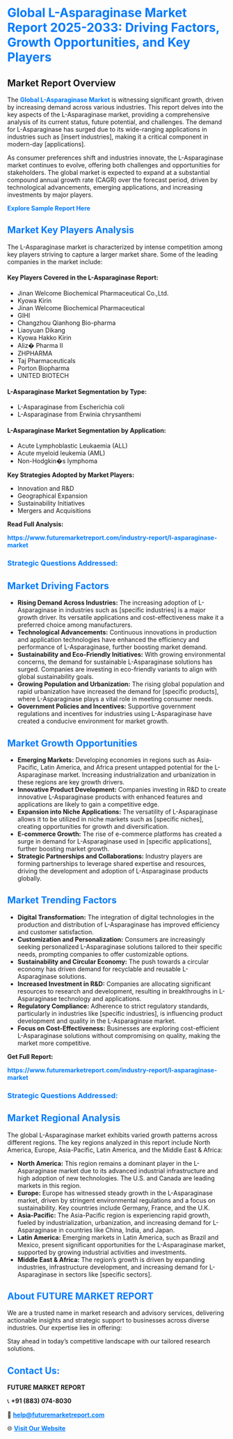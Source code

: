 <h1 style="color: #007BFF;">Global L-Asparaginase Market Report 2025-2033: Driving Factors, Growth Opportunities, and Key Players</h1>

<section id="overview">
<h2>Market Report Overview</h2>
<p>The <a href="https://www.futuremarketreport.com/industry-report/l-asparaginase-market" style="color: #007BFF; text-decoration: none;"><strong>Global L-Asparaginase Market</strong></a> is witnessing significant growth, driven by increasing demand across various industries. This report delves into the key aspects of the L-Asparaginase market, providing a comprehensive analysis of its current status, future potential, and challenges. The demand for L-Asparaginase has surged due to its wide-ranging applications in industries such as [insert industries], making it a critical component in modern-day [applications].</p>
<p>As consumer preferences shift and industries innovate, the L-Asparaginase market continues to evolve, offering both challenges and opportunities for stakeholders. The global market is expected to expand at a substantial compound annual growth rate (CAGR) over the forecast period, driven by technological advancements, emerging applications, and increasing investments by major players.</p>
</section>

<section id="overview">
<p><a href="https://www.futuremarketreport.com/request-sample/reportId=85917" style="color: #007BFF; text-decoration: none;"><strong>Explore Sample Report Here</strong></a></p>
</section>

<section id="key-players">
<h2 style="color: #007BFF;">Market Key Players Analysis</h2>
<p>The L-Asparaginase market is characterized by intense competition among key players striving to capture a larger market share. Some of the leading companies in the market include:</p>
<h4>Key Players Covered in the L-Asparaginase Report:</h4>
<ul><li>Jinan Welcome Biochemical Pharmaceutical Co.,Ltd.</li><li>Kyowa Kirin</li><li>Jinan Welcome Biochemical Pharmaceutical</li><li>GIHI</li><li>Changzhou Qianhong Bio-pharma</li><li>Liaoyuan Dikang</li><li>Kyowa Hakko Kirin</li><li>Aliz� Pharma II</li><li>ZHPHARMA</li><li>Taj Pharmaceuticals</li><li>Porton Biopharma</li><li>UNITED BIOTECH</li></ul>
<h4>L-Asparaginase Market Segmentation by Type:</h4>
<ul><li>L-Asparaginase from Escherichia coli</li><li>L-Asparaginase from Erwinia chrysanthemi</li></ul>

<h4>L-Asparaginase Market Segmentation by Application:</h4>
<ul><li>Acute Lymphoblastic Leukaemia (ALL)</li><li>Acute myeloid leukemia (AML)</li><li>Non-Hodgkin�s lymphoma</li></ul>
<p><strong>Key Strategies Adopted by Market Players:</strong></p>
<ul>
<li>Innovation and R&D</li>
<li>Geographical Expansion</li>
<li>Sustainability Initiatives</li>
<li>Mergers and Acquisitions</li>
</ul>
</section>

<section>
<p><strong>Read Full Analysis: </strong></p><a href="https://www.futuremarketreport.com/industry-report/l-asparaginase-market" style="color: #007BFF; text-decoration: none;"><strong>https://www.futuremarketreport.com/industry-report/l-asparaginase-market</strong></a>
<h3 style="color: #007BFF;">Strategic Questions Addressed:</h3>
</section>

<section id="driving-factors">
<h2 style="color: #007BFF;">Market Driving Factors</h2>
<ul>
<li><strong>Rising Demand Across Industries:</strong> The increasing adoption of L-Asparaginase in industries such as [specific industries] is a major growth driver. Its versatile applications and cost-effectiveness make it a preferred choice among manufacturers.</li>
<li><strong>Technological Advancements:</strong> Continuous innovations in production and application technologies have enhanced the efficiency and performance of L-Asparaginase, further boosting market demand.</li>
<li><strong>Sustainability and Eco-Friendly Initiatives:</strong> With growing environmental concerns, the demand for sustainable L-Asparaginase solutions has surged. Companies are investing in eco-friendly variants to align with global sustainability goals.</li>
<li><strong>Growing Population and Urbanization:</strong> The rising global population and rapid urbanization have increased the demand for [specific products], where L-Asparaginase plays a vital role in meeting consumer needs.</li>
<li><strong>Government Policies and Incentives:</strong> Supportive government regulations and incentives for industries using L-Asparaginase have created a conducive environment for market growth.</li>
</ul>
</section>

<section id="growth-opportunities">
<h2 style="color: #007BFF;">Market Growth Opportunities</h2>
<ul>
<li><strong>Emerging Markets:</strong> Developing economies in regions such as Asia-Pacific, Latin America, and Africa present untapped potential for the L-Asparaginase market. Increasing industrialization and urbanization in these regions are key growth drivers.</li>
<li><strong>Innovative Product Development:</strong> Companies investing in R&D to create innovative L-Asparaginase products with enhanced features and applications are likely to gain a competitive edge.</li>
<li><strong>Expansion into Niche Applications:</strong> The versatility of L-Asparaginase allows it to be utilized in niche markets such as [specific niches], creating opportunities for growth and diversification.</li>
<li><strong>E-commerce Growth:</strong> The rise of e-commerce platforms has created a surge in demand for L-Asparaginase used in [specific applications], further boosting market growth.</li>
<li><strong>Strategic Partnerships and Collaborations:</strong> Industry players are forming partnerships to leverage shared expertise and resources, driving the development and adoption of L-Asparaginase products globally.</li>
</ul>
</section>

<section id="trending-factors">
<h2 style="color: #007BFF;">Market Trending Factors</h2>
<ul>
<li><strong>Digital Transformation:</strong> The integration of digital technologies in the production and distribution of L-Asparaginase has improved efficiency and customer satisfaction.</li>
<li><strong>Customization and Personalization:</strong> Consumers are increasingly seeking personalized L-Asparaginase solutions tailored to their specific needs, prompting companies to offer customizable options.</li>
<li><strong>Sustainability and Circular Economy:</strong> The push towards a circular economy has driven demand for recyclable and reusable L-Asparaginase solutions.</li>
<li><strong>Increased Investment in R&D:</strong> Companies are allocating significant resources to research and development, resulting in breakthroughs in L-Asparaginase technology and applications.</li>
<li><strong>Regulatory Compliance:</strong> Adherence to strict regulatory standards, particularly in industries like [specific industries], is influencing product development and quality in the L-Asparaginase market.</li>
<li><strong>Focus on Cost-Effectiveness:</strong> Businesses are exploring cost-efficient L-Asparaginase solutions without compromising on quality, making the market more competitive.</li>
</ul>
</section>

<section>
<p><strong>Get Full Report: </strong></p><a href="https://www.futuremarketreport.com/industry-report/l-asparaginase-market" style="color: #007BFF; text-decoration: none;"><strong>https://www.futuremarketreport.com/industry-report/l-asparaginase-market</strong></a>
<h3 style="color: #007BFF;">Strategic Questions Addressed:</h3>
</section>


<section id="regional-analysis">
<h2 style="color: #007BFF;">Market Regional Analysis</h2>
<p>The global L-Asparaginase market exhibits varied growth patterns across different regions. The key regions analyzed in this report include North America, Europe, Asia-Pacific, Latin America, and the Middle East & Africa:</p>
<ul>
<li><strong>North America:</strong> This region remains a dominant player in the L-Asparaginase market due to its advanced industrial infrastructure and high adoption of new technologies. The U.S. and Canada are leading markets in this region.</li>
<li><strong>Europe:</strong> Europe has witnessed steady growth in the L-Asparaginase market, driven by stringent environmental regulations and a focus on sustainability. Key countries include Germany, France, and the U.K.</li>
<li><strong>Asia-Pacific:</strong> The Asia-Pacific region is experiencing rapid growth, fueled by industrialization, urbanization, and increasing demand for L-Asparaginase in countries like China, India, and Japan.</li>
<li><strong>Latin America:</strong> Emerging markets in Latin America, such as Brazil and Mexico, present significant opportunities for the L-Asparaginase market, supported by growing industrial activities and investments.</li>
<li><strong>Middle East & Africa:</strong> The region’s growth is driven by expanding industries, infrastructure development, and increasing demand for L-Asparaginase in sectors like [specific sectors].</li>
</ul>
</section>

<footer>
<h2 style="color: #007BFF;">About FUTURE MARKET REPORT</h2>
<p>We are a trusted name in market research and advisory services, delivering actionable insights and strategic support to businesses across diverse industries. Our expertise lies in offering:</p>

<p>Stay ahead in today’s competitive landscape with our tailored research solutions.</p>

<h2 style="color: #007BFF;">Contact Us:</h2>
<p><strong>FUTURE MARKET REPORT</strong></p>
<p>📞 <strong>+91 (883) 074-8030</strong></p>
<p>📧 <strong><a href="mailto:help@futuremarketreport.com" style="color: #007BFF;">help@futuremarketreport.com</a></strong></p>
<p>🌐 <strong><a href="https://www.futuremarketreport.com/" style="color: #007BFF;">Visit Our Website</a></strong></p>
</footer>